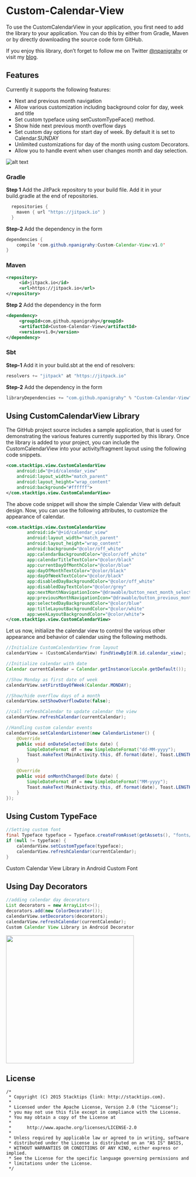 # Custom-Calendar-View
To use the CustomCalendarView in your application, you first need to add the library to your application. You can do this by either from Gradle, Maven or by directly downloading the source code form GitHub.

If you enjoy this library, don’t forget to follow me on Twitter [@npanigrahy](https://www.twitter.com/npanigrahy) or visit my [blog](https://stacktips.com/).

## Features
Currently it supports the following features:
* Next and previous month navigation
* Allow various customization including background color for day, week and title
* Set custom typeface using setCustomTypeFace() method.
* Show hide next previous month overflow days
* Set custom day options for start day of week. By default it is set to Calendar.SUNDAY
* Unlimited customizations for day of the month using custom Decorators.
* Allow you to handle event when user changes month and day selection.

![alt text][logo]

[logo]: http://stacktips.com/wp-content/uploads/2015/09/Custom-Calendar-View-Android.png "Custom Calendar View Library in Android"

### Gradle
**Step 1** Add the JitPack repository to your build file. Add it in your build.gradle at the end of repositories.

```java
  repositories {
    maven { url "https://jitpack.io" }
  }
```

**Step-2** Add the dependency in the form

```java
dependencies {
    compile 'com.github.npanigrahy:Custom-Calendar-View:v1.0'
}
```
### Maven
```xml
<repository>
     <id>jitpack.io</id>
     <url>https://jitpack.io</url>
</repository>
```
**Step 2** Add the dependency in the form
```xml
<dependency>
     <groupId>com.github.npanigrahy</groupId>
     <artifactId>Custom-Calendar-View</artifactId>
     <version>v1.0</version>
</dependency>
```
### Sbt
**Step-1** Add it in your build.sbt at the end of resolvers:
```java
resolvers += "jitpack" at "https://jitpack.io"
```
**Step-2** Add the dependency in the form
```java
libraryDependencies += "com.github.npanigrahy" % "Custom-Calendar-View" % "v1.0"
```

## Using CustomCalendarView Library
The GitHub project source includes a sample application, that is used for demonstrating the various features currently supported by this library. Once the library is added to your project, you can include the CustomCalendarView into your activity/fragment layout using the following code snippets.

```xml
<com.stacktips.view.CustomCalendarView
	android:id="@+id/calendar_view"
	android:layout_width="match_parent"
	android:layout_height="wrap_content"
	android:background="#ffffff">
</com.stacktips.view.CustomCalendarView>
```
The above code snippet will show the simple Calendar View with default design. Now, you can use the following attributes, to customize the appearance of calendar.
```xml
<com.stacktips.view.CustomCalendarView
        android:id="@+id/calendar_view"
        android:layout_width="match_parent"
        android:layout_height="wrap_content"
        android:background="@color/off_white"
        app:calendarBackgroundColor="@color/off_white"
        app:calendarTitleTextColor="@color/black"
        app:currentDayOfMonthColor="@color/blue"
        app:dayOfMonthTextColor="@color/black"
        app:dayOfWeekTextColor="@color/black"
        app:disabledDayBackgroundColor="@color/off_white"
        app:disabledDayTextColor="@color/grey"
        app:nextMonthNavigationIcon="@drawable/button_next_month_selector"
        app:previousMonthNavigationIcon="@drawable/button_previous_month_selector"
        app:selectedDayBackgroundColor="@color/blue"
        app:titleLayoutBackgroundColor="@color/white"
        app:weekLayoutBackgroundColor="@color/white">
</com.stacktips.view.CustomCalendarView>
```
Let us now, initialize the calendar view to control the various other appearance and behavior of calendar using the following methods.
```java
//Initialize CustomCalendarView from layout
calendarView = (CustomCalendarView) findViewById(R.id.calendar_view);

//Initialize calendar with date
Calendar currentCalendar = Calendar.getInstance(Locale.getDefault());

//Show Monday as first date of week
calendarView.setFirstDayOfWeek(Calendar.MONDAY);

//Show/hide overflow days of a month
calendarView.setShowOverflowDate(false);

//call refreshCalendar to update calendar the view
calendarView.refreshCalendar(currentCalendar);

//Handling custom calendar events
calendarView.setCalendarListener(new CalendarListener() {
    @Override
    public void onDateSelected(Date date) {
        SimpleDateFormat df = new SimpleDateFormat("dd-MM-yyyy");
        Toast.makeText(MainActivity.this, df.format(date), Toast.LENGTH_SHORT).show();
    }

    @Override
    public void onMonthChanged(Date date) {
        SimpleDateFormat df = new SimpleDateFormat("MM-yyyy");
        Toast.makeText(MainActivity.this, df.format(date), Toast.LENGTH_SHORT).show();
    }
});
```

## Using Custom TypeFace

```java
//Setting custom font
final Typeface typeface = Typeface.createFromAsset(getAssets(), "fonts/Arch_Rival_Bold.ttf");
if (null != typeface) {
    calendarView.setCustomTypeface(typeface);
    calendarView.refreshCalendar(currentCalendar);
}
```
Custom Calendar View Library in Android Custom Font

## Using Day Decorators
```java
//adding calendar day decorators
List decorators = new ArrayList<>();
decorators.add(new ColorDecorator());
calendarView.setDecorators(decorators);
calendarView.refreshCalendar(currentCalendar);
Custom Calendar View Library in Android Decorator
```
<img src="http://stacktips.com/wp-content/uploads/2015/09/Custom-Calendar-View-Library-in-Android-Decorator.png" height="350">

## License
```
/*
 * Copyright (C) 2015 Stacktips {link: http://stacktips.com}.
 *
 * Licensed under the Apache License, Version 2.0 (the "License");
 * you may not use this file except in compliance with the License.
 * You may obtain a copy of the License at
 *
 *      http://www.apache.org/licenses/LICENSE-2.0
 *
 * Unless required by applicable law or agreed to in writing, software
 * distributed under the License is distributed on an "AS IS" BASIS,
 * WITHOUT WARRANTIES OR CONDITIONS OF ANY KIND, either express or implied.
 * See the License for the specific language governing permissions and
 * limitations under the License.
 */
```
